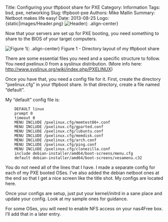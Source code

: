 Title: Configuring your tftpboot share for PXE
Category: Information
Tags: bsd, pxe, networking
Slug: tftpboot-pxe
Authors: Mike Mallin
Summary: Netboot makes life easy!
Date: 2013-08-25
Logo: {static|images/Header.png}
![Header]({static|images/Header.png}){: .align-center}

Now that your servers are set up for PXE booting, you need something to share to the BIOS of your target computers.

![Figure 1]({static|images/Figure1.png}){: .align-center}
Figure 1 - Directory layout of my tftpboot share

There are some essential files you need and a specific structure to follow. You need pxelinux.0 from a syslinux distribution. (More info here: http://www.syslinux.org/wiki/index.php/PXELINUX)

Once you have that, you need a config file for it. First, create the directory “pxelinux.cfg” in your tftpboot share. In that directory, create a file named “default”.

My “default” config file is:

        DEFAULT linux
        prompt 0
        timeout 0
        MENU INCLUDE /pxelinux.cfg/memtest86+.conf
        MENU INCLUDE /pxelinux.cfg/gparted.conf
        MENU INCLUDE /pxelinux.cfg/lubuntu.conf
        MENU INCLUDE /pxelinux.cfg/memdisk.conf
        MENU INCLUDE /pxelinux.cfg/arch.conf
        MENU INCLUDE /pxelinux.cfg/ping.conf
        MENU INCLUDE /pxelinux.cfg/clonezilla.conf
        include debian-installer/amd64/boot-screens/menu.cfg
        default debian-installer/amd64/boot-screens/vesamenu.c32

You do not need all of the lines that I have. I made a separate config for each of my PXE booted OSes. I’ve also added the debian netboot ones at the end so that I get a nice screen like the title shot. My configs are located here.

Once your configs are setup, just put your kernel/initrd in a sane place and update your config. Look at my sample ones for guidance.

For some OSes, you will need to enable NFS access on your nas4Free box. I’ll add that in a later entry.

